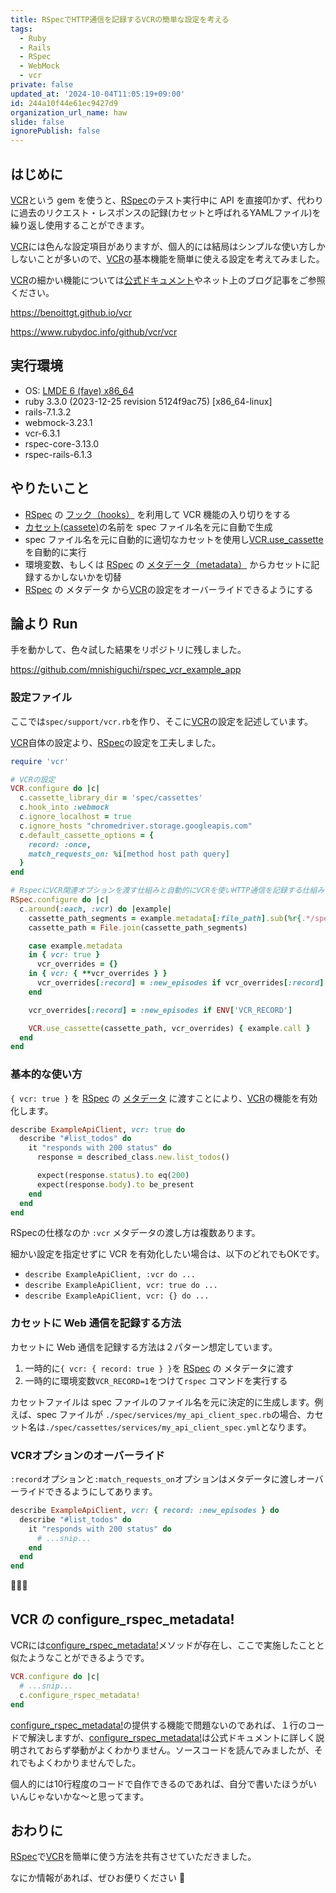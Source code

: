 ```yaml
---
title: RSpecでHTTP通信を記録するVCRの簡単な設定を考える
tags:
  - Ruby
  - Rails
  - RSpec
  - WebMock
  - vcr
private: false
updated_at: '2024-10-04T11:05:19+09:00'
id: 244a10f44e61ec9427d9
organization_url_name: haw
slide: false
ignorePublish: false
---
```

## はじめに

[VCR]という gem を使うと、[RSpec]のテスト実行中に API を直接叩かず、代わりに過去のリクエスト・レスポンスの記録(カセットと呼ばれるYAMLファイル)を繰り返し使用することができます。

[VCR]には色んな設定項目がありますが、個人的には結局はシンプルな使い方しかしないことが多いので、[VCR]の基本機能を簡単に使える設定を考えてみました。

[VCR]の細かい機能については[公式ドキュメント][VCR]やネット上のブログ記事をご参照ください。

https://benoittgt.github.io/vcr

https://www.rubydoc.info/github/vcr/vcr

[RSpec]: https://rspec.info/
[RSpec - Hooks]: https://rspec.info/documentation/3.13/rspec-core/RSpec/Core/Hooks.html
[RSpec - Metadata]: https://rspec.info/documentation/3.13/rspec-core/#metadata
[RSpec - it]: https://rspec.info/documentation/3.13/rspec-core/RSpec/Core/ExampleGroup.html#it-class_method
[VCR]: https://benoittgt.github.io/vcr
[VCR.use_cassette]: https://www.rubydoc.info/github/vcr/vcr/VCR:use_cassette
[VCR - Cassettes]: https://benoittgt.github.io/vcr/#/cassettes/allow_unused_http_interactions?id=background

## 実行環境

- OS: [LMDE 6 (faye) x86_64](https://linuxmint.com/edition.php?id=308)
- ruby 3.3.0 (2023-12-25 revision 5124f9ac75) [x86_64-linux]
- rails-7.1.3.2
- webmock-3.23.1
- vcr-6.3.1
- rspec-core-3.13.0
- rspec-rails-6.1.3

## やりたいこと

- [RSpec] の [フック（hooks）][RSpec - Hooks] を利用して VCR 機能の入り切りをする
- [カセット(cassete)][VCR - Cassettes]の名前を spec ファイル名を元に自動で生成
- spec ファイル名を元に自動的に適切なカセットを使用し[VCR.use_cassette]を自動的に実行
- 環境変数、もしくは [RSpec] の [メタデータ（metadata）][RSpec - Metadata] からカセットに記録するかしないかを切替
- [RSpec] の メタデータ から[VCR]の設定をオーバーライドできるようにする

## 論より Run

手を動かして、色々試した結果をリポジトリに残しました。

https://github.com/mnishiguchi/rspec_vcr_example_app

### 設定ファイル

ここでは`spec/support/vcr.rb`を作り、そこに[VCR]の設定を記述しています。

[VCR]自体の設定より、[RSpec]の設定を工夫しました。

```rb:spec/support/vcr.rb
require 'vcr'

# VCRの設定
VCR.configure do |c|
  c.cassette_library_dir = 'spec/cassettes'
  c.hook_into :webmock
  c.ignore_localhost = true
  c.ignore_hosts "chromedriver.storage.googleapis.com"
  c.default_cassette_options = {
    record: :once,
    match_requests_on: %i[method host path query]
  }
end

# RspecにVCR関連オプションを渡す仕組みと自動的にVCRを使いHTTP通信を記録する仕組みを定義
RSpec.configure do |c|
  c.around(:each, :vcr) do |example|
    cassette_path_segments = example.metadata[:file_path].sub(%r{.*/spec/}, '').sub('.rb', '').split(File::SEPARATOR)
    cassette_path = File.join(cassette_path_segments)

    case example.metadata
    in { vcr: true }
      vcr_overrides = {}
    in { vcr: { **vcr_overrides } }
      vcr_overrides[:record] = :new_episodes if vcr_overrides[:record] == true
    end

    vcr_overrides[:record] = :new_episodes if ENV['VCR_RECORD']

    VCR.use_cassette(cassette_path, vcr_overrides) { example.call }
  end
end
```

### 基本的な使い方

`{ vcr: true }` を [RSpec] の [メタデータ][RSpec - Metadata] に渡すことにより、[VCR]の機能を有効化します。

```rb
describe ExampleApiClient, vcr: true do
  describe "#list_todos" do
    it "responds with 200 status" do
      response = described_class.new.list_todos()

      expect(response.status).to eq(200)
      expect(response.body).to be_present
    end
  end
end
```

RSpecの仕様なのか `:vcr` メタデータの渡し方は複数あります。 

細かい設定を指定せずに VCR を有効化したい場合は、以下のどれでもOKです。

- `describe ExampleApiClient, :vcr do ...`
- `describe ExampleApiClient, vcr: true do ...`
- `describe ExampleApiClient, vcr: {} do ...`

### カセットに Web 通信を記録する方法

カセットに Web 通信を記録する方法は２パターン想定しています。

1. 一時的に`{ vcr: { record: true } }`を [RSpec] の メタデータに渡す
1. 一時的に環境変数`VCR_RECORD=1`をつけて`rspec` コマンドを実行する

カセットファイルは spec ファイルのファイル名を元に決定的に生成します。例えば、spec ファイルが `./spec/services/my_api_client_spec.rb`の場合、カセット名は`./spec/cassettes/services/my_api_client_spec.yml`となります。

### VCRオプションのオーバーライド

`:record`オプションと`:match_requests_on`オプションはメタデータに渡しオーバーライドできるようにしてあります。

```rb
describe ExampleApiClient, vcr: { record: :new_episodes } do
  describe "#list_todos" do
    it "responds with 200 status" do
      # ...snip...
    end
  end
end
```

:tada::tada::tada:

## VCR の configure_rspec_metadata!

VCRには[configure_rspec_metadata!]メソッドが存在し、ここで実施したことと似たようなことができるようです。

```ruby
VCR.configure do |c|
  # ...snip...
  c.configure_rspec_metadata!
end
```

[configure_rspec_metadata!]の提供する機能で問題ないのであれば、１行のコードで解決しますが、[configure_rspec_metadata!]は公式ドキュメントに詳しく説明されておらず挙動がよくわかりません。ソースコードを読んでみましたが、それでもよくわかりませんでした。

個人的には10行程度のコードで自作できるのであれば、自分で書いたほうがいいんじゃないかな〜と思ってます。

[configure_rspec_metadata!]: https://www.rubydoc.info/github/vcr/vcr/VCR/Configuration#configure_rspec_metadata!-instance_method

## おわりに

[RSpec]で[VCR]を簡単に使う方法を共有させていただきました。

なにか情報があれば、ぜひお便りください :bow:
